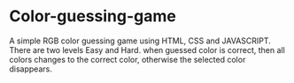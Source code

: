 # Color-guessing-game
A simple RGB color guessing game using HTML, CSS and JAVASCRIPT. There are two levels Easy and Hard. when guessed color is correct, then all colors changes to the correct color, otherwise the selected  color disappears. 
